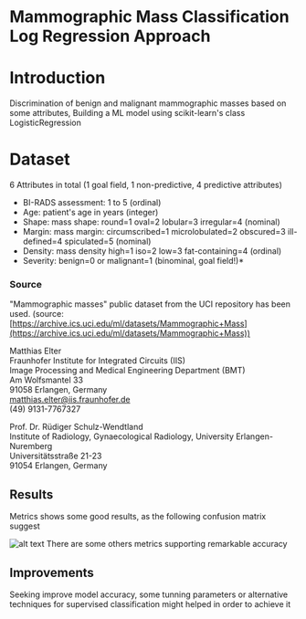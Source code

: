 # **Mammographic Mass Classification Log Regression Approach**
# Introduction

Discrimination of benign and malignant mammographic masses based on some attributes, Building a ML model  using scikit-learn's class  LogisticRegression

# Dataset

6 Attributes in total (1 goal field, 1 non-predictive, 4 predictive attributes)  
  
- BI-RADS assessment: 1 to 5 (ordinal)
- Age: patient's age in years (integer)  
- Shape: mass shape: round=1 oval=2 lobular=3 irregular=4 (nominal)  
- Margin: mass margin: circumscribed=1 microlobulated=2 obscured=3 ill-defined=4 spiculated=5 (nominal)  
- Density: mass density high=1 iso=2 low=3 fat-containing=4 (ordinal)  
- Severity: benign=0 or malignant=1 (binominal, goal field!)*

### Source
"Mammographic masses" public dataset from the UCI repository has been used. (source: [https://archive.ics.uci.edu/ml/datasets/Mammographic+Mass](https://archive.ics.uci.edu/ml/datasets/Mammographic+Mass))

Matthias Elter  
Fraunhofer Institute for Integrated Circuits (IIS)  
Image Processing and Medical Engineering Department (BMT)  
Am Wolfsmantel 33  
91058 Erlangen, Germany  
matthias.elter@iis.fraunhofer.de  
(49) 9131-7767327  
  
Prof. Dr. Rüdiger Schulz-Wendtland  
Institute of Radiology, Gynaecological Radiology, University Erlangen-Nuremberg  
Universitätsstraße 21-23  
91054 Erlangen, Germany




## Results

Metrics shows some good results, as the following confusion matrix suggest

![alt text](https://i.imgur.com/5xucvaE.png)
There are some others metrics supporting remarkable accuracy

##   Improvements

Seeking improve model accuracy, some tunning parameters or alternative techniques for supervised classification might helped in order to achieve it
